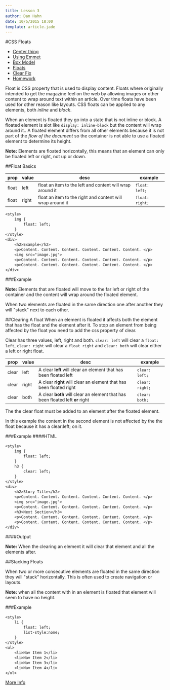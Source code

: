 ```yaml
---
title: Lesson 3
author: Dan Hahn
date: 10/5/2015 18:00
template: article.jade
---
```


#CSS Floats

* [Center thing]()
* [Using Emmet](emmet.html)
* [Box Model](box-model.html)
* [Floats](floats.html)
* [Clear Fix](clear-fix.html)
* [Homework](homework.html)

Float is CSS property that is used to display content.  Floats where originally intended to get the magazine feel on the web by allowing images or other content to wrap around text within an article.  Over time floats have been used for other reason like layouts. CSS floats can be applied to any elements, both *inline* and *block*.

When an element is floated they go into a state that is not inline or block.  A floated element is alot like `display: inline-block` but the content will wrap around it..  A floated element differs from all other elements because it is not part of the *flow of the document* so the container is not able to use a floated element to determine its height.

**Note:** Elements are floated horizontally, this means that an element can only be floated left or right, not up or down.

##Float Basics

|prop|value|desc|example|
|----|-----|----|-------|
|float|left|float an item to the left and content will wrap around it|`float: left;`|
|float|right|float an item to the right and content will wrap around it|`float: right;`|

    <style>
        img {
            float: left;
        }
    </style>
    <div>
        <h2>Example</h2>
        <p>Content. Content. Content. Content. Content. Content. </p>
        <img src="image.jpg">
        <p>Content. Content. Content. Content. Content. Content. </p>
        <p>Content. Content. Content. Content. Content. Content. </p>
    </div>

###Example

<div id="basic_float"></div>

**Note:** Elements that are floated will move to the far left or right of the container and the content will wrap around the floated element.

When two elements are floated in the same direction one after another they will "stack" next to each other.

##Clearing A float
When an element is floated it affects both the element that has the float and the element after it.  To stop an element from being affected by the float you need to add the css property of clear.

Clear has three values, left, right and both.  `clear: left` will clear a `float: left`, `clear: right` will clear a `float right` and `clear: both` will clear either a left or right float.

|prop|value|desc|example|
|----|-----|----|-------|
|clear|left|A clear **left** will clear an element that has been floated left|`clear: left;`|
|clear|right|A clear **right** will clear an element that has been floated right|`clear: right;`|
|clear|both|A clear **both** will clear an element that has been floated left **or** right|`clear: both;`|

The the clear float must be added to an element after the floated element.

In this example the content in the second element is not affected by the the float because it has a clear:left; on it.

###Example
####HTML

    <style>
        img {
            float: left;
        }
        h3 {
            clear: left;
        }
    </style>
    <div>
        <h2>Story Title</h2>
        <p>Content. Content. Content. Content. Content. Content. </p>
        <img src="image.jpg">
        <p>Content. Content. Content. Content. Content. Content. </p>
        <h3>Next Section</h3>
        <p>Content. Content. Content. Content. Content. Content. </p>
        <p>Content. Content. Content. Content. Content. Content. </p>
    </div>

####Output

 <div id="basic_clear"></div>

 **Note:** When the clearing an element it will clear that element and all the elements after.

##Stacking Floats

When two or more consecutive elements are floated in the same direction they will "stack" horizontally.  This is often used to create navigation or layouts.

**Note:** when all the content with in an element is floated that element will seem to have no height.

###Example

    <style>
        li {
            float: left;
            list-style:none;
        }
    </style>
    <ul>
        <li>Nav Item 1</li>
        <li>Nav Item 2</li>
        <li>Nav Item 3</li>
        <li>Nav Item 4</li>
    </ul>

<div id="stacking_content"></div>


[More Info](http://css-tricks.com/all-about-floats/)

<script src="lesson-3.js"></script>
